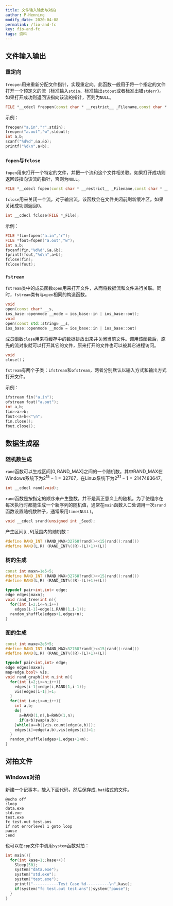 ```yaml
---
title: 文件输入输出与对拍
author: P-Henning
modify_date: 2020-04-08
permalink: /fio-and-fc
key: fio-and-fc
tags: 资料
---
```


## 文件输入输出

### 重定向

`freopen`用来重新分配文件指针，实现重定向。此函数一般用于将一个指定的文件打开一个预定义的流（标准输入`stdin`、标准输出`stdout`或者标准出错`stderr`）。如果打开成功则返回该指向该流的指针，否则为`NULL`。 

```c++
FILE *__cdecl freopen(const char * __restrict__ _Filename,const char * __restrict__ _Mode,FILE * __restrict__ _File);
```

<!--more-->

示例：

```cpp
freopen("a.in","r",stdin);
freopen("a.out","w",stdout);
int a,b;
scanf("%d%d",&a,&b);
printf("%d\n",a+b);
```

### `fopen`与`fclose`

`fopen`用来打开一个特定的文件，并把一个流和这个文件相关联。如果打开成功则返回该指向该流的指针，否则为`NULL`。 

```cpp
FILE *__cdecl fopen(const char * __restrict__ _Filename,const char * __restrict__ _Mode);
```

`fclose`用来关闭一个流。对于输出流，该函数会在文件关闭前刷新缓冲区。如果关闭成功则返回$0$。

```cpp
int __cdecl fclose(FILE *_File);
```

示例：

```cpp
FILE *fin=fopen("a.in","r");
FILE *fout=fopen("a.out","w");
int a,b;
fscanf(fin,"%d%d",&a,&b);
fprintf(fout,"%d\n",a+b);
fclose(fin);
fclose(fout);
```

### `fstream`

`fstream`类中的成员函数`open`用来打开文件，从而将数据流和文件进行关联。同时，`fstream`类有与`open`相同的构造函数。

```cpp
void
open(const char* __s,
ios_base::openmode __mode = ios_base::in | ios_base::out);
void
open(const std::string& __s,
ios_base::openmode __mode = ios_base::in | ios_base::out)
```

成员函数`close`用来将缓存中的数据排放出来并关闭当前文件。调用该函数后，原先的流对象就可以打开其它的文件，原来打开的文件也可以被其它进程访问。

```cpp
void
close()；
```

`fstream`有两个子类：`ifstream`和`ofstream`，两者分别默认以输入方式和输出方式打开文件。

示例：

```cpp
ifstream fin("a.in");
ofstream fout("a.out");
int a,b;
fin>>a>>b;
fout<<a+b<<"\n";
fin.close();
fout.close();
```

## 数据生成器

### 随机数生成

`rand`函数可以生成区间$[0,\text{RAND\_MAX}]$之间的一个随机数。其中$\text{RAND\_MAX}$在Windows系统下为$2^{15}-1=32767$，在Linux系统下为$2^{31}-1=2147483647$。

```cpp
int __cdecl rand(void);
```

`rand`函数是按指定的顺序来产生整数，并不是真正意义上的随机。为了使程序在每次执行时都能生成一个新序列的随机值，通常在`main`函数入口处调用一次`srand`函数设置随机数种子，通常采用`time(NULL)`。

```cpp
void __cdecl srand(unsigned int _Seed);
```

产生区间$[L,R]$范围内的随机数：

```cpp
#define RAND_INT (RAND_MAX<32768?rand()<<15|rand():rand())
#define RAND(L,R) (RAND_INT%((R)-(L)+1)+(L))
```

### 树的生成

```cpp
const int maxn=1e5+5;
#define RAND_INT (RAND_MAX<32768?rand()<<15|rand():rand())
#define RAND(L,R) (RAND_INT%((R)-(L)+1)+(L))

typedef pair<int,int> edge;
edge edges[maxn];
void rand_tree(int n){
  for(int i=2;i<=n;i++)
    edges[i-1]=edge(i,RAND(1,i-1));
  random_shuffle(edges+1,edges+n);
}
```

### 图的生成

```cpp
const int maxe=2e5+5;
#define RAND_INT (RAND_MAX<32768?rand()<<15|rand():rand())
#define RAND(L,R) (RAND_INT%((R)-(L)+1)+(L))

typedef pair<int,int> edge;
edge edges[maxe];
map<edge,bool> vis;
void rand_graph(int n,int m){
  for(int i=2;i<=n;i++){
    edges[i-1]=edge(i,RAND(1,i-1));
    vis[edges[i-1]]=1;
  }
  for(int i=n;i<=m;i++){
    int a,b;
    do{
      a=RAND(1,n),b=RAND(1,n);
      if(a<b)swap(a,b);
    }while(a==b||vis.count(edge(a,b)));
    edges[i]=edge(a,b),vis[edges[i]]=1;
  }
  random_shuffle(edges+1,edges+1+m);
}
```

## 对拍文件

### Windows对拍

新建一个记事本，敲入下面代码，然后保存成`.bat`格式的文件。

```
@echo off
:loop
data.exe
std.exe
test.exe
fc test.out test.ans
if not errorlevel 1 goto loop
pause
:end
```

也可以在`cpp`文件中调用`system`函数对拍：

```cpp
int main(){
  for(int kase=1;;kase++){
    Sleep(50);
    system("data.exe");
    system("std.exe");
    system("test.exe");
    printf("-----------Test Case %d----------\n",kase);
    if(system("fc test.out test.ans"))system("pause");
  }
}
```
